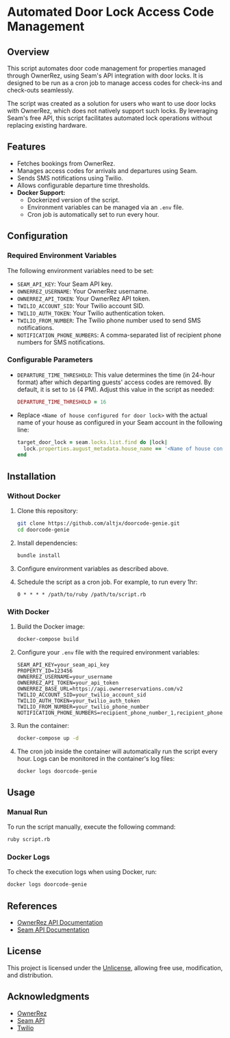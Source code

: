 # Automated Door Lock Access Code Management

## Overview
This script automates door code management for properties managed through OwnerRez, using Seam's API integration with door locks. It is designed to be run as a cron job to manage access codes for check-ins and check-outs seamlessly.

The script was created as a solution for users who want to use door locks with OwnerRez, which does not natively support such locks. By leveraging Seam's free API, this script facilitates automated lock operations without replacing existing hardware.

## Features
- Fetches bookings from OwnerRez.
- Manages access codes for arrivals and departures using Seam.
- Sends SMS notifications using Twilio.
- Allows configurable departure time thresholds.
- **Docker Support:**
  - Dockerized version of the script.
  - Environment variables can be managed via an `.env` file.
  - Cron job is automatically set to run every hour.

## Configuration

### Required Environment Variables
The following environment variables need to be set:

- `SEAM_API_KEY`: Your Seam API key.
- `OWNERREZ_USERNAME`: Your OwnerRez username.
- `OWNERREZ_API_TOKEN`: Your OwnerRez API token.
- `TWILIO_ACCOUNT_SID`: Your Twilio account SID.
- `TWILIO_AUTH_TOKEN`: Your Twilio authentication token.
- `TWILIO_FROM_NUMBER`: The Twilio phone number used to send SMS notifications.
- `NOTIFICATION_PHONE_NUMBERS`: A comma-separated list of recipient phone numbers for SMS notifications.

### Configurable Parameters
- `DEPARTURE_TIME_THRESHOLD`: This value determines the time (in 24-hour format) after which departing guests' access codes are removed. By default, it is set to `16` (4 PM). Adjust this value in the script as needed:
  ```ruby
  DEPARTURE_TIME_THRESHOLD = 16
  ```
- Replace `<Name of house configured for door lock>` with the actual name of your house as configured in your Seam account in the following line:
  ```ruby
  target_door_lock = seam.locks.list.find do |lock|
    lock.properties.august_metadata.house_name == '<Name of house configured for door lock>'
  end
  ```

## Installation

### Without Docker
1. Clone this repository:
   ```bash
   git clone https://github.com/altjx/doorcode-genie.git
   cd doorcode-genie
   ```

2. Install dependencies:
   ```bash
   bundle install
   ```

3. Configure environment variables as described above.

4. Schedule the script as a cron job. For example, to run every 1hr:
   ```cron
   0 * * * * /path/to/ruby /path/to/script.rb
   ```

### With Docker
1. Build the Docker image:
   ```bash
   docker-compose build
   ```

2. Configure your `.env` file with the required environment variables:
   ```env
   SEAM_API_KEY=your_seam_api_key
   PROPERTY_ID=123456
   OWNERREZ_USERNAME=your_username
   OWNERREZ_API_TOKEN=your_api_token
   OWNERREZ_BASE_URL=https://api.ownerreservations.com/v2
   TWILIO_ACCOUNT_SID=your_twilio_account_sid
   TWILIO_AUTH_TOKEN=your_twilio_auth_token
   TWILIO_FROM_NUMBER=your_twilio_phone_number
   NOTIFICATION_PHONE_NUMBERS=recipient_phone_number_1,recipient_phone_number_2
   ```

3. Run the container:
   ```bash
   docker-compose up -d
   ```

4. The cron job inside the container will automatically run the script every hour. Logs can be monitored in the container's log files:
   ```bash
   docker logs doorcode-genie
   ```

## Usage

### Manual Run
To run the script manually, execute the following command:
```bash
ruby script.rb
```

### Docker Logs
To check the execution logs when using Docker, run:
```bash
docker logs doorcode-genie
```

## References
- [OwnerRez API Documentation](https://www.ownerreservations.com/support/articles/api-documentation)
- [Seam API Documentation](https://docs.seam.co/)

## License
This project is licensed under the [Unlicense](LICENSE), allowing free use, modification, and distribution.

## Acknowledgments
- [OwnerRez](https://www.ownerreservations.com/)
- [Seam API](https://www.seam.co/)
- [Twilio](https://www.twilio.com/)

